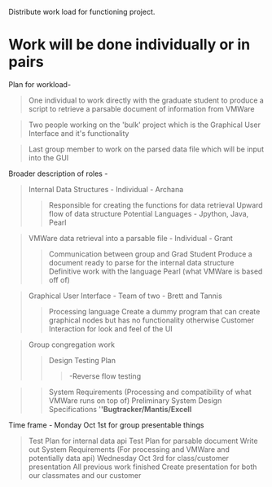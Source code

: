 Distribute work load for functioning project.

# Work will be done individually or in pairs #

Plan for workload-
> One individual to work directly with the graduate student to produce a script to retrieve a parsable document of information from VMWare

> Two people working on the 'bulk' project which is the Graphical User Interface and it's functionality

> Last group member to work on the parsed data file which will be input into the GUI

Broader description of roles -
> Internal Data Structures - Individual - Archana
> > Responsible for creating the functions for data retrieval
> > Upward flow of data structure
> > Potential Languages - Jpython, Java, Pearl



> VMWare data retrieval into a parsable file - Individual - Grant
> > Communication between group and Grad Student
> > Produce a document ready to parse for the internal data structure
> > Definitive work with the language Pearl (what VMWare is based off of)


> Graphical User Interface - Team of two - Brett and Tannis
> > Processing language
> > Create a dummy program that can create graphical nodes but has no functionality otherwise
> > Customer Interaction for look and feel of the UI



> Group congregation work
> > Design Testing Plan
> > > -Reverse flow testing

> > System Requirements (Processing and compatibility of what VMWare runs on top of)
> > Preliminary System Design Specifications
> > '**'Bugtracker/Mantis/Excell**

Time frame -
Monday Oct 1st for group presentable things

> Test Plan for internal data api
> Test Plan for parsable document
> Write out System Requirements (For processing and VMWare and potentially data api)
Wednesday Oct 3rd for class/customer presentation
> All previous work finished
> Create presentation for both our classmates and our customer